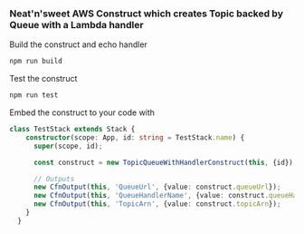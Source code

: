 ### Neat'n'sweet AWS Construct which creates Topic backed by Queue with a Lambda handler

Build the construct and echo handler
```bash
npm run build
```

Test the construct
```bash
npm run test
```

Embed the construct to your code with
```typescript
class TestStack extends Stack {
    constructor(scope: App, id: string = TestStack.name) {
      super(scope, id);

      const construct = new TopicQueueWithHandlerConstruct(this, {id});

      // Outputs
      new CfnOutput(this, 'QueueUrl', {value: construct.queueUrl});
      new CfnOutput(this, 'QueueHandlerName', {value: construct.queueHandlerName});
      new CfnOutput(this, 'TopicArn', {value: construct.topicArn});
    }
  }
```
